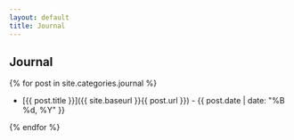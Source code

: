 ```yaml
---
layout: default
title: Journal
---
```


## Journal

{% for post in site.categories.journal %}

- [{{ post.title }}]({{ site.baseurl }}{{ post.url }}) - {{ post.date | date: "%B %d, %Y" }}

{% endfor %}
